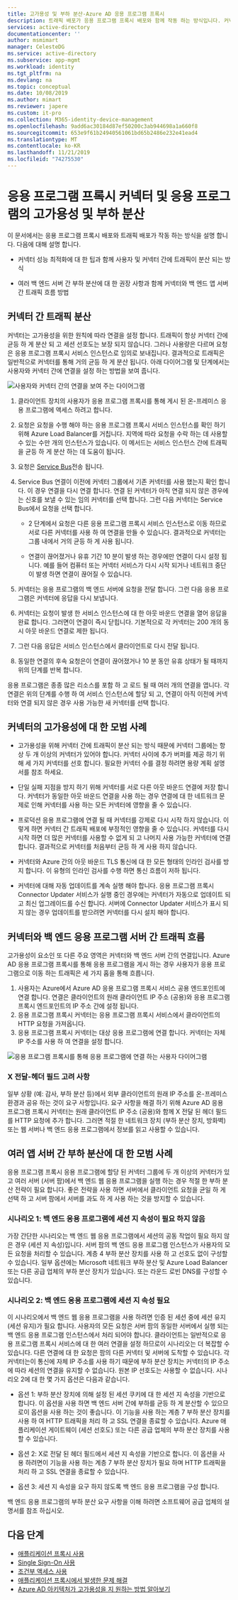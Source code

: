 ```yaml
---
title: 고가용성 및 부하 분산-Azure AD 응용 프로그램 프록시
description: 트래픽 배포가 응용 프로그램 프록시 배포와 함께 작동 하는 방식입니다. 커넥터 성능을 최적화 하 고 백 엔드 서버에 대 한 부하 분산을 사용 하는 방법에 대 한 팁을 제공 합니다.
services: active-directory
documentationcenter: ''
author: msmimart
manager: CelesteDG
ms.service: active-directory
ms.subservice: app-mgmt
ms.workload: identity
ms.tgt_pltfrm: na
ms.devlang: na
ms.topic: conceptual
ms.date: 10/08/2019
ms.author: mimart
ms.reviewer: japere
ms.custom: it-pro
ms.collection: M365-identity-device-management
ms.openlocfilehash: 9add6ac30184d87ef50200c3ab944698a1a660f8
ms.sourcegitcommit: 653e9f61b24940561061bd65b2486e232e41ead4
ms.translationtype: MT
ms.contentlocale: ko-KR
ms.lasthandoff: 11/21/2019
ms.locfileid: "74275530"
---
```

# <a name="high-availability-and-load-balancing-of-your-application-proxy-connectors-and-applications"></a>응용 프로그램 프록시 커넥터 및 응용 프로그램의 고가용성 및 부하 분산

이 문서에서는 응용 프로그램 프록시 배포와 트래픽 배포가 작동 하는 방식을 설명 합니다. 다음에 대해 설명 합니다.

- 커넥터 성능 최적화에 대 한 팁과 함께 사용자 및 커넥터 간에 트래픽이 분산 되는 방식

- 여러 백 엔드 서버 간 부하 분산에 대 한 권장 사항과 함께 커넥터와 백 엔드 앱 서버 간 트래픽 흐름 방법

## <a name="traffic-distribution-across-connectors"></a>커넥터 간 트래픽 분산

커넥터는 고가용성을 위한 원칙에 따라 연결을 설정 합니다. 트래픽이 항상 커넥터 간에 균등 하 게 분산 되 고 세션 선호도는 보장 되지 않습니다. 그러나 사용량은 다르며 요청은 응용 프로그램 프록시 서비스 인스턴스로 임의로 보내집니다. 결과적으로 트래픽은 일반적으로 커넥터를 통해 거의 균등 하 게 분산 됩니다. 아래 다이어그램 및 단계에서는 사용자와 커넥터 간에 연결을 설정 하는 방법을 보여 줍니다.

![사용자와 커넥터 간의 연결을 보여 주는 다이어그램](media/application-proxy-high-availability-load-balancing/application-proxy-connections.png)

1. 클라이언트 장치의 사용자가 응용 프로그램 프록시를 통해 게시 된 온-프레미스 응용 프로그램에 액세스 하려고 합니다.
2. 요청은 요청을 수행 해야 하는 응용 프로그램 프록시 서비스 인스턴스를 확인 하기 위해 Azure Load Balancer를 거칩니다. 지역에 따라 요청을 수락 하는 데 사용할 수 있는 수만 개의 인스턴스가 있습니다. 이 메서드는 서비스 인스턴스 간에 트래픽을 균등 하 게 분산 하는 데 도움이 됩니다.
3. 요청은 [Service Bus](https://docs.microsoft.com/azure/service-bus-messaging/)전송 됩니다.
4. Service Bus 연결이 이전에 커넥터 그룹에서 기존 커넥터를 사용 했는지 확인 합니다. 이 경우 연결을 다시 연결 합니다. 연결 된 커넥터가 아직 연결 되지 않은 경우에는 신호를 보낼 수 있는 임의 커넥터를 선택 합니다. 그런 다음 커넥터는 Service Bus에서 요청을 선택 합니다.

   - 2 단계에서 요청은 다른 응용 프로그램 프록시 서비스 인스턴스로 이동 하므로 서로 다른 커넥터를 사용 하 여 연결을 만들 수 있습니다. 결과적으로 커넥터는 그룹 내에서 거의 균등 하 게 사용 됩니다.

   - 연결이 끊어졌거나 유휴 기간 10 분이 발생 하는 경우에만 연결이 다시 설정 됩니다. 예를 들어 컴퓨터 또는 커넥터 서비스가 다시 시작 되거나 네트워크 중단이 발생 하면 연결이 끊어질 수 있습니다.

5. 커넥터는 응용 프로그램의 백 엔드 서버에 요청을 전달 합니다. 그런 다음 응용 프로그램은 커넥터에 응답을 다시 보냅니다.
6. 커넥터는 요청이 발생 한 서비스 인스턴스에 대 한 아웃 바운드 연결을 열어 응답을 완료 합니다. 그러면이 연결이 즉시 닫힙니다. 기본적으로 각 커넥터는 200 개의 동시 아웃 바운드 연결로 제한 됩니다.
7. 그런 다음 응답은 서비스 인스턴스에서 클라이언트로 다시 전달 됩니다.
8. 동일한 연결의 후속 요청은이 연결이 끊어졌거나 10 분 동안 유휴 상태가 될 때까지 위의 단계를 반복 합니다.

응용 프로그램은 종종 많은 리소스를 포함 하 고 로드 될 때 여러 개의 연결을 엽니다. 각 연결은 위의 단계를 수행 하 여 서비스 인스턴스에 할당 되 고, 연결이 아직 이전에 커넥터와 연결 되지 않은 경우 사용 가능한 새 커넥터를 선택 합니다.


## <a name="best-practices-for-high-availability-of-connectors"></a>커넥터의 고가용성에 대 한 모범 사례

- 고가용성을 위해 커넥터 간에 트래픽이 분산 되는 방식 때문에 커넥터 그룹에는 항상 두 개 이상의 커넥터가 있어야 합니다. 커넥터 사이에 추가 버퍼를 제공 하기 위해 세 가지 커넥터를 선호 합니다. 필요한 커넥터 수를 결정 하려면 용량 계획 설명서를 참조 하세요.

- 단일 실패 지점을 방지 하기 위해 커넥터를 서로 다른 아웃 바운드 연결에 저장 합니다. 커넥터가 동일한 아웃 바운드 연결을 사용 하는 경우 연결에 대 한 네트워크 문제로 인해 커넥터를 사용 하는 모든 커넥터에 영향을 줄 수 있습니다.

- 프로덕션 응용 프로그램에 연결 될 때 커넥터를 강제로 다시 시작 하지 않습니다. 이렇게 하면 커넥터 간 트래픽 배포에 부정적인 영향을 줄 수 있습니다. 커넥터를 다시 시작 하면 더 많은 커넥터를 사용할 수 없게 되 고 나머지 사용 가능한 커넥터에 연결 합니다. 결과적으로 커넥터를 처음부터 균등 하 게 사용 하지 않습니다.

- 커넥터와 Azure 간의 아웃 바운드 TLS 통신에 대 한 모든 형태의 인라인 검사를 방지 합니다. 이 유형의 인라인 검사를 수행 하면 통신 흐름이 저하 됩니다.

- 커넥터에 대해 자동 업데이트를 계속 실행 해야 합니다. 응용 프로그램 프록시 Connector Updater 서비스가 실행 중인 경우에는 커넥터가 자동으로 업데이트 되 고 최신 업그레이드를 수신 합니다. 서버에 Connector Updater 서비스가 표시 되지 않는 경우 업데이트를 받으려면 커넥터를 다시 설치 해야 합니다.

## <a name="traffic-flow-between-connectors-and-back-end-application-servers"></a>커넥터와 백 엔드 응용 프로그램 서버 간 트래픽 흐름

고가용성이 요소인 또 다른 주요 영역은 커넥터와 백 엔드 서버 간의 연결입니다. Azure AD 응용 프로그램 프록시를 통해 응용 프로그램을 게시 하는 경우 사용자가 응용 프로그램으로 이동 하는 트래픽은 세 가지 홉을 통해 흐릅니다.

1. 사용자는 Azure에서 Azure AD 응용 프로그램 프록시 서비스 공용 엔드포인트에 연결 합니다. 연결은 클라이언트의 원래 클라이언트 IP 주소 (공용)와 응용 프로그램 프록시 엔드포인트의 IP 주소 간에 설정 됩니다.
2. 응용 프로그램 프록시 커넥터는 응용 프로그램 프록시 서비스에서 클라이언트의 HTTP 요청을 가져옵니다.
3. 응용 프로그램 프록시 커넥터는 대상 응용 프로그램에 연결 합니다. 커넥터는 자체 IP 주소를 사용 하 여 연결을 설정 합니다.

![응용 프로그램 프록시를 통해 응용 프로그램에 연결 하는 사용자 다이어그램](media/application-proxy-high-availability-load-balancing/application-proxy-three-hops.png)

### <a name="x-forwarded-for-header-field-considerations"></a>X 전달-헤더 필드 고려 사항
일부 상황 (예: 감사, 부하 분산 등)에서 외부 클라이언트의 원래 IP 주소를 온-프레미스 환경과 공유 하는 것이 요구 사항입니다. 요구 사항을 해결 하기 위해 Azure AD 응용 프로그램 프록시 커넥터는 원래 클라이언트 IP 주소 (공용)와 함께 X 전달 된 헤더 필드를 HTTP 요청에 추가 합니다. 그러면 적절 한 네트워크 장치 (부하 분산 장치, 방화벽) 또는 웹 서버나 백 엔드 응용 프로그램에서 정보를 읽고 사용할 수 있습니다.

## <a name="best-practices-for-load-balancing-among-multiple-app-servers"></a>여러 앱 서버 간 부하 분산에 대 한 모범 사례
응용 프로그램 프록시 응용 프로그램에 할당 된 커넥터 그룹에 두 개 이상의 커넥터가 있고 여러 서버 (서버 팜)에서 백 엔드 웹 응용 프로그램을 실행 하는 경우 적절 한 부하 분산 전략이 필요 합니다. 좋은 전략을 사용 하면 서버에서 클라이언트 요청을 균일 하 게 선택 하 고 서버 팜에서 서버를 과도 하 게 사용 하는 것을 방지할 수 있습니다.
### <a name="scenario-1-back-end-application-does-not-require-session-persistence"></a>시나리오 1: 백 엔드 응용 프로그램에 세션 지 속성이 필요 하지 않음
가장 간단한 시나리오는 백 엔드 웹 응용 프로그램에서 세션의 공동 작업이 필요 하지 않은 경우 (세션 지 속성)입니다. 서버 팜의 백 엔드 응용 프로그램 인스턴스가 사용자의 모든 요청을 처리할 수 있습니다. 계층 4 부하 분산 장치를 사용 하 고 선호도 없이 구성할 수 있습니다. 일부 옵션에는 Microsoft 네트워크 부하 분산 및 Azure Load Balancer 또는 다른 공급 업체의 부하 분산 장치가 있습니다. 또는 라운드 로빈 DNS를 구성할 수 있습니다.
### <a name="scenario-2-back-end-application-requires-session-persistence"></a>시나리오 2: 백 엔드 응용 프로그램에 세션 지 속성 필요
이 시나리오에서 백 엔드 웹 응용 프로그램을 사용 하려면 인증 된 세션 중에 세션 유지 (세션 유지)가 필요 합니다. 사용자의 모든 요청은 서버 팜의 동일한 서버에서 실행 되는 백 엔드 응용 프로그램 인스턴스에서 처리 되어야 합니다.
클라이언트는 일반적으로 응용 프로그램 프록시 서비스에 대 한 여러 연결을 설정 하므로이 시나리오는 더 복잡할 수 있습니다. 다른 연결에 대 한 요청은 팜의 다른 커넥터 및 서버에 도착할 수 있습니다. 각 커넥터는이 통신에 자체 IP 주소를 사용 하기 때문에 부하 분산 장치는 커넥터의 IP 주소에 따라 세션의 연결을 유지할 수 없습니다. 원본 IP 선호도는 사용할 수 없습니다.
시나리오 2에 대 한 몇 가지 옵션은 다음과 같습니다.

- 옵션 1: 부하 분산 장치에 의해 설정 된 세션 쿠키에 대 한 세션 지 속성을 기반으로 합니다. 이 옵션을 사용 하면 백 엔드 서버 간에 부하를 균등 하 게 분산할 수 있으므로이 옵션을 사용 하는 것이 좋습니다. 이 기능을 사용 하는 계층 7 부하 분산 장치를 사용 하 여 HTTP 트래픽을 처리 하 고 SSL 연결을 종료할 수 있습니다. Azure 애플리케이션 게이트웨이 (세션 선호도) 또는 다른 공급 업체의 부하 분산 장치를 사용할 수 있습니다.

- 옵션 2: X로 전달 된 헤더 필드에서 세션 지 속성을 기반으로 합니다. 이 옵션을 사용 하려면이 기능을 사용 하는 계층 7 부하 분산 장치가 필요 하며 HTTP 트래픽을 처리 하 고 SSL 연결을 종료할 수 있습니다.  

- 옵션 3: 세션 지 속성을 요구 하지 않도록 백 엔드 응용 프로그램을 구성 합니다.

백 엔드 응용 프로그램의 부하 분산 요구 사항을 이해 하려면 소프트웨어 공급 업체의 설명서를 참조 하십시오.

## <a name="next-steps"></a>다음 단계

- [애플리케이션 프록시 사용](application-proxy-add-on-premises-application.md)
- [Single Sign-On 사용](application-proxy-configure-single-sign-on-with-kcd.md)
- [조건부 액세스 사용](application-proxy-integrate-with-sharepoint-server.md)
- [애플리케이션 프록시에서 발생한 문제 해결](application-proxy-troubleshoot.md)
- [Azure AD 아키텍처가 고가용성을 지 원하는 방법 알아보기](https://docs.microsoft.com/azure/active-directory/fundamentals/active-directory-architecture)
